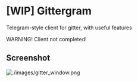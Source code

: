 # [WIP] Gittergram

Telegram-style client for gitter, with useful features

WARNING! Client not completed!

## Screenshot

![./images/gitter_window.png]()